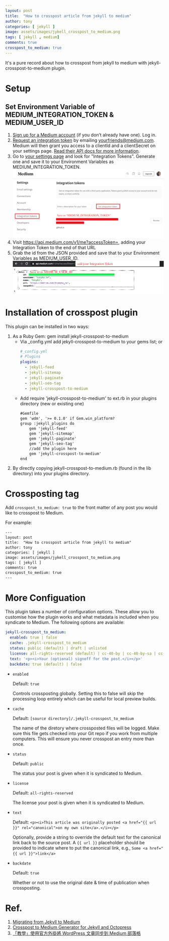 ```yaml
---
layout: post
title:  "How to crosspost article from jekyll to medium"
author: tony
categories: [ jekyll ]
image: assets/images/jykell_crosspost_to_medium.png
tags: [ jekyll , medium]
comments: true
crosspost_to_medium: true
---
```

It's a pure record about how to crosspost from jekyll to medium with jekyll-crosspost-to-medium plugin.  

# Setup
## Set Environment Variable of MEDIUM_INTEGRATION_TOKEN & MEDIUM_USER_ID
1. [Sign up for a Medium account](https://medium.com/m/signin?redirect=https%3A%2F%2Fmedium.com%3A443%2F) (if you don’t already have one). Log in.
2. [Request an integration token](https://help.medium.com/hc/en-us/articles/213480228-Get-an-integration-token-for-your-writing-app) by emailing [yourfriends@medium.com](mailto:yourfriends@medium.com). Medium will then grant you access to a clientId and a clientSecret on your settings page. [Read their API docs for more information](https://github.com/Medium/medium-api-docs#21-browser-based-authentication).  
3. Go to [your settings page](https://medium.com/me/settings) and look for "Integration Tokens". Generate one and save it to your Environment Variables as MEDIUM_INTEGRATION_TOKEN.
![MEDIUM_INTEGRATION_TOKEN](../assets/images/MEDIUM_INTEGRATION_TOKEN.png)
4. Visit https://api.medium.com/v1/me?accessToken=, adding your Integration Token to the end of that URL
5. Grab the id from the JSON provided and save that to your Environment Variables as MEDIUM_USER_ID.
![MEDIUM_USER_ID](../assets/images/MEDIUM_USER_ID.png)

# Installation of crosspost plugin
This plugin can be installed in two ways:

1. As a Ruby Gem: gem install jekyll-crosspost-to-medium
    - Via _config.yml add jekyll-crosspost-to-medium to your gems list; or
        ```yaml
        #_config.yml
        # Plugins
        plugins:
          - jekyll-feed
          - jekyll-sitemap
          - jekyll-paginate
          - jekyll-seo-tag
          - jekyll-crosspost-to-medium
        ```
    - Add require 'jekyll-crosspost-to-medium' to ext.rb in your plugins directory (new or existing one)
        ```
      #Gemfile
        gem 'wdm', '>= 0.1.0' if Gem.win_platform?
        group :jekyll_plugins do
            gem 'jekyll-feed'
            gem 'jekyll-sitemap'
            gem 'jekyll-paginate'
            gem 'jekyll-seo-tag'
            //add the plugin here
            gem 'jekyll-crosspost-to-medium' 
        end
        ```
2. By directly copying jekyll-crosspost-to-medium.rb (found in the lib directory) into your plugins directory.

# Crossposting tag
Add ```crosspost_to_medium: true``` to the front matter of any post you would like to crosspost to Medium.

For example:  
```
---
layout: post
title:  "How to crosspost article from jekyll to medium"
author: tony
categories: [ jekyll ]
image: assets/images/jykell_crosspost_to_medium.png
tags: [ jekyll ]
comments: true
crosspost_to_medium: true
---
```

# More Configuation
This plugin takes a number of configuration options. These allow you to customise how the plugin works and what metadata is included when you syndicate to Medium. The following options are available:

```yaml
jekyll-crosspost_to_medium:
  enabled: true | false
  cache: .jekyll-crosspost_to_medium
  status: public (default) | draft | unlisted
  license: all-rights-reserved (default) | cc-40-by | cc-40-by-sa | cc-40-by-nd | cc-40-by-nc | cc-40-by-nc-nd | cc-40-by-nc-sa | cc-40-zero | public-domain
  text: '<p><i>Your (optional) signoff for the post.</i></p>'
  backdate: true (default) | false
```

* `enabled`

    Default: `true`

    Controls crossposting globally. Setting this to false will skip the processing loop entirely which can be useful for local preview builds.

* `cache`

    Default: `[source directory]/.jekyll-crosspost_to_medium`

    The name of the diretory where crossposted files will be logged. Make sure this file gets checked into your Git repo if you work from multiple computers. This will ensure you never crosspost an entry more than once.

* `status`

    Default: `public`

    The status your post is given when it is syndicated to Medium.

* `license`

    Default: `all-rights-reserved`

    The license your post is given when it is syndicated to Medium.

* `text`

    Default: `<p><i>This article was originally posted <a href="{{ url }}" rel="canonical">on my own site</a>.</i></p>`

    Optionally, provide a string to override the default text for the canonical link back to the source post. A `{{ url }}` placeholder should be provided to indicate where to put the canonical link, e.g., `Some <a href="{{ url }}">link</a>`

* `backdate`

    Default: `true`

    Whether or not to use the original date & time of publication when crossposting.
    
# Ref.
1. [Migrating from Jekyll to Medium](https://mythoughts.io/migrating-from-jekyll-to-medium-98f83bad1619)
2. [Crosspost to Medium Generator for Jekyll and Octopress](https://github.com/aarongustafson/jekyll-crosspost-to-medium)
3. [「教學」使用官方外掛將 WordPress 文章同步到 Medium 部落格](https://diary.taskinghouse.com/posts/%E3%80%8C%E6%95%99%E5%AD%B8%E3%80%8D%E4%BD%BF%E7%94%A8%E5%AE%98%E6%96%B9%E5%A4%96%E6%8E%9B%E5%B0%87-wordpress-%E6%96%87%E7%AB%A0%E5%90%8C%E6%AD%A5%E5%88%B0-medium-%E9%83%A8%E8%90%BD%E6%A0%BC/)
